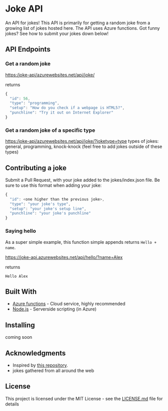 # Joke API

An API for jokes!  This API is primarily for getting a random joke from a growing list of jokes hosted here.  The API uses Azure functions.  Got funny jokes?  See how to submit your jokes down below!

## API Endpoints

### Get a random joke

[https:/joke-api/azurewebsites.net/api/joke/](https:/joke-api/azurewebsites.net/api/joke/)

returns

```javascript
{
  "id": 56,
  "type": "programming",
  "setup": "How do you check if a webpage is HTML5?",
  "punchline": "Try it out on Internet Explorer"
}
```

### Get a random joke of a specific type

<https:/joke-api/azurewebsites.net/api/joke/?joketype=type>
types of jokes: general, programming, knock-knock (feel free to add jokes outside of these types)

## Contributing a joke

Submit a Pull Request, with your joke added to the jokes/index.json file. Be sure to use this format when adding your joke:

```javascript
{
  "id": <one higher than the previous joke>,
  "type": "your joke's type",
  "setup": "your joke's setup line",
  "punchline": "your joke's punchline"
}
```

### Saying hello

As a super simple example, this function simple appends returns `Hello + name`.

<https://joke-api.azurewebsites.net/api/hello/?name=Alex>

returns

```text
Hello Alex
```

## Built With

* [Azure functions](https://docs.microsoft.com/en-us/azure/azure-functions/) - Cloud service, highly recommended
* [Node.js](https://nodejs.org/en/docs/) - Serverside scripting (in Azure)

## Installing

coming soon

## Acknowledgments

* Inspired by [this repository](https://github.com/15Dkatz/official_joke_api).
* jokes gathered from all around the web

## License

This project is licensed under the MIT License - see the [LICENSE.md](https://github.com/alexweininger/joke-api/blob/master/LICENSE) file for details